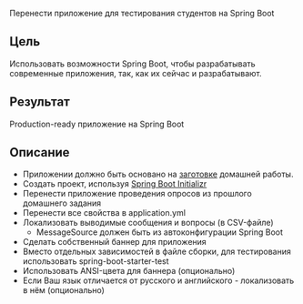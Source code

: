 Перенести приложение для тестирования студентов на Spring Boot

## Цель

Использовать возможности Spring Boot, чтобы разрабатывать современные приложения, так, как их сейчас и разрабатывают.

## Результат

Production-ready приложение на Spring Boot

## Описание

- Приложении должно быть основано на [заготовке](https://github.com/OtusTeam/Spring/tree/master/templates/hw03-spring-boot) домашней работы.
- Создать проект, используя [Spring Boot Initializr](https://start.spring.io)
- Перенести приложение проведения опросов из прошлого домашнего задания
- Перенести все свойства в application.yml
- Локализовать выводимые сообщения и вопросы (в CSV-файле)
  - MessageSource должен быть из автоконфигурации Spring Boot
- Сделать собственный баннер для приложения
- Вместо отдельных зависимостей в файле сборки, для тестирования использовать spring-boot-starter-test
- Использовать ANSI-цвета для баннера (опционально)
- Если Ваш язык отличается от русского и английского - локализовать в нём (опционально)
